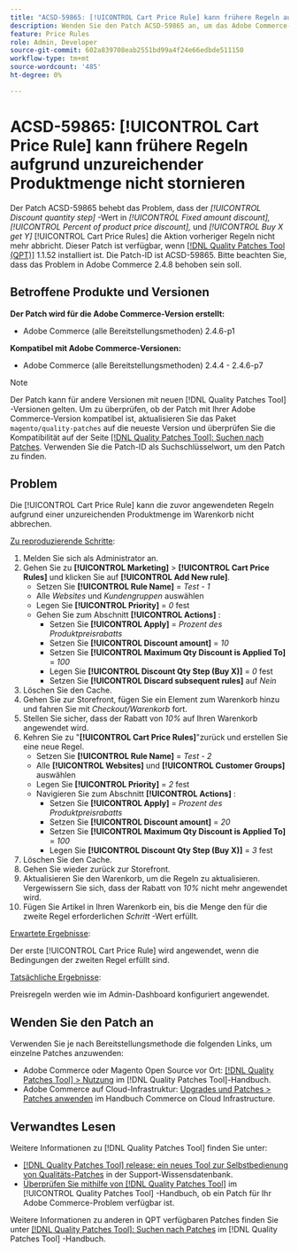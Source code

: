 ```yaml
---
title: "ACSD-59865: [!UICONTROL Cart Price Rule] kann frühere Regeln aufgrund unzureichender Produktmenge nicht stornieren."
description: Wenden Sie den Patch ACSD-59865 an, um das Adobe Commerce-Problem zu beheben, bei dem der Wert *Mengenrabatt für Rabatt für feste Beträge*,* *Prozent des Rabatts für Produktpreise* und *Kauf X für Y* [!UICONTROL Cart Price Rules] die Aktion der vorherigen Regeln nicht mehr abbricht.
feature: Price Rules
role: Admin, Developer
source-git-commit: 602a839708eab2551bd99a4f24e66edbde511150
workflow-type: tm+mt
source-wordcount: '485'
ht-degree: 0%

---
```


# ACSD-59865: [!UICONTROL Cart Price Rule] kann frühere Regeln aufgrund unzureichender Produktmenge nicht stornieren

Der Patch ACSD-59865 behebt das Problem, dass der *[!UICONTROL Discount quantity step]* -Wert in *[!UICONTROL Fixed amount discount],* *[!UICONTROL Percent of product price discount],* und *[!UICONTROL Buy X get Y]* [!UICONTROL Cart Price Rules] die Aktion vorheriger Regeln nicht mehr abbricht. Dieser Patch ist verfügbar, wenn [[!DNL Quality Patches Tool (QPT)]](https://experienceleague.adobe.com/en/docs/commerce-knowledge-base/kb/announcements/commerce-announcements/magento-quality-patches-released-new-tool-to-self-serve-quality-patches) 1.1.52 installiert ist. Die Patch-ID ist ACSD-59865. Bitte beachten Sie, dass das Problem in Adobe Commerce 2.4.8 behoben sein soll.

## Betroffene Produkte und Versionen

**Der Patch wird für die Adobe Commerce-Version erstellt:**

* Adobe Commerce (alle Bereitstellungsmethoden) 2.4.6-p1

**Kompatibel mit Adobe Commerce-Versionen:**

* Adobe Commerce (alle Bereitstellungsmethoden) 2.4.4 - 2.4.6-p7

>[!NOTE]
>
>Der Patch kann für andere Versionen mit neuen [!DNL Quality Patches Tool] -Versionen gelten. Um zu überprüfen, ob der Patch mit Ihrer Adobe Commerce-Version kompatibel ist, aktualisieren Sie das Paket `magento/quality-patches` auf die neueste Version und überprüfen Sie die Kompatibilität auf der Seite [[!DNL Quality Patches Tool]: Suchen nach Patches](https://experienceleague.adobe.com/tools/commerce-quality-patches/index.html). Verwenden Sie die Patch-ID als Suchschlüsselwort, um den Patch zu finden.

## Problem

Die [!UICONTROL Cart Price Rule] kann die zuvor angewendeten Regeln aufgrund einer unzureichenden Produktmenge im Warenkorb nicht abbrechen.

<u>Zu reproduzierende Schritte</u>:

1. Melden Sie sich als Administrator an.
1. Gehen Sie zu **[!UICONTROL Marketing]** > **[!UICONTROL Cart Price Rules]** und klicken Sie auf **[!UICONTROL Add New rule]**.
   * Setzen Sie **[!UICONTROL Rule Name]** = *Test - 1*
   * Alle *Websites* und *Kundengruppen* auswählen
   * Legen Sie **[!UICONTROL Priority]** = *0* fest
   * Gehen Sie zum Abschnitt **[!UICONTROL Actions]** :
      * Setzen Sie **[!UICONTROL Apply]** = *Prozent des Produktpreisrabatts*
      * Setzen Sie **[!UICONTROL Discount amount]** = *10*
      * Setzen Sie **[!UICONTROL Maximum Qty Discount is Applied To]** = *100*
      * Legen Sie **[!UICONTROL Discount Qty Step (Buy X)]** = *0* fest
      * Setzen Sie **[!UICONTROL Discard subsequent rules]** auf *Nein*
1. Löschen Sie den Cache.
1. Gehen Sie zur Storefront, fügen Sie ein Element zum Warenkorb hinzu und fahren Sie mit *Checkout/Warenkorb* fort.
1. Stellen Sie sicher, dass der Rabatt von *10%* auf Ihren Warenkorb angewendet wird.
1. Kehren Sie zu &quot;**[!UICONTROL Cart Price Rules]**&quot;zurück und erstellen Sie eine neue Regel.
   * Setzen Sie **[!UICONTROL Rule Name]** = *Test - 2*
   * Alle **[!UICONTROL Websites]** und **[!UICONTROL Customer Groups]** auswählen
   * Legen Sie **[!UICONTROL Priority]** = *2* fest
   * Navigieren Sie zum Abschnitt **[!UICONTROL Actions]** :
      * Setzen Sie **[!UICONTROL Apply]** = *Prozent des Produktpreisrabatts*
      * Setzen Sie **[!UICONTROL Discount amount]** = *20*
      * Setzen Sie **[!UICONTROL Maximum Qty Discount is Applied To]** = *100*
      * Legen Sie **[!UICONTROL Discount Qty Step (Buy X)]** = *3* fest
1. Löschen Sie den Cache.
1. Gehen Sie wieder zurück zur Storefront.
1. Aktualisieren Sie den Warenkorb, um die Regeln zu aktualisieren. Vergewissern Sie sich, dass der Rabatt von *10%* nicht mehr angewendet wird.
1. Fügen Sie Artikel in Ihren Warenkorb ein, bis die Menge den für die zweite Regel erforderlichen *Schritt* -Wert erfüllt.

<u>Erwartete Ergebnisse</u>:

Der erste [!UICONTROL Cart Price Rule] wird angewendet, wenn die Bedingungen der zweiten Regel erfüllt sind.

<u>Tatsächliche Ergebnisse</u>:

Preisregeln werden wie im Admin-Dashboard konfiguriert angewendet.

## Wenden Sie den Patch an

Verwenden Sie je nach Bereitstellungsmethode die folgenden Links, um einzelne Patches anzuwenden:

* Adobe Commerce oder Magento Open Source vor Ort: [[!DNL Quality Patches Tool] > Nutzung](/help/tools/quality-patches-tool/usage.md) im [!DNL Quality Patches Tool]-Handbuch.
* Adobe Commerce auf Cloud-Infrastruktur: [Upgrades und Patches > Patches anwenden](https://experienceleague.adobe.com/docs/commerce-cloud-service/user-guide/develop/upgrade/apply-patches.html) im Handbuch Commerce on Cloud Infrastructure.

## Verwandtes Lesen

Weitere Informationen zu [!DNL Quality Patches Tool] finden Sie unter:

* [[!DNL Quality Patches Tool] release: ein neues Tool zur Selbstbedienung von Qualitäts-Patches](https://experienceleague.adobe.com/en/docs/commerce-knowledge-base/kb/announcements/commerce-announcements/magento-quality-patches-released-new-tool-to-self-serve-quality-patches) in der Support-Wissensdatenbank.
* [Überprüfen Sie mithilfe von  [!DNL Quality Patches Tool]](/help/tools/quality-patches-tool/patches-available-in-qpt/check-patch-for-magento-issue-with-magento-quality-patches.md) im [!UICONTROL Quality Patches Tool] -Handbuch, ob ein Patch für Ihr Adobe Commerce-Problem verfügbar ist.

Weitere Informationen zu anderen in QPT verfügbaren Patches finden Sie unter [[!DNL Quality Patches Tool]: Suchen nach Patches](https://experienceleague.adobe.com/tools/commerce-quality-patches/index.html) im [!DNL Quality Patches Tool] -Handbuch.

